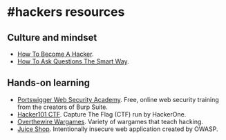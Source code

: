 # #hackers resources

## Culture and mindset

- [How To Become A Hacker](http://www.catb.org/~esr/faqs/hacker-howto.html). 
- [How To Ask Questions The Smart Way](http://www.catb.org/~esr/faqs/smart-questions.html).

## Hands-on learning

- [Portswigger Web Security Academy](https://portswigger.net/web-security).
  Free, online web security training from the creators of Burp Suite.
- [Hacker101 CTF](https://ctf.hacker101.com/). Capture The Flag (CTF)
  run by HackerOne.
- [Overthewire Wargames](https://overthewire.org/wargames/). Variety of
  wargames that teach hacking.
- [Juice Shop](https://github.com/juice-shop/juice-shop). Intentionally
  insecure web application created by OWASP.
